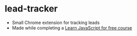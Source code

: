 # lead-tracker

* Small Chrome extension for tracking leads
* Made while completing a [Learn JavaScript for free course](https://scrimba.com/learn/learnjavascript)
